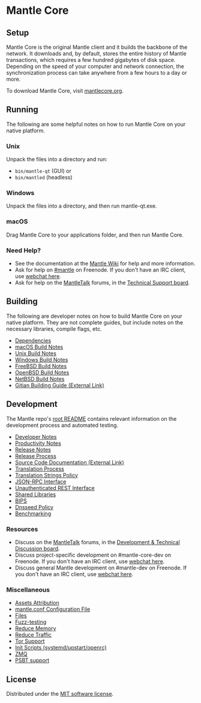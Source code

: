 Mantle Core
=============

Setup
---------------------
Mantle Core is the original Mantle client and it builds the backbone of the network. It downloads and, by default, stores the entire history of Mantle transactions, which requires a few hundred gigabytes of disk space. Depending on the speed of your computer and network connection, the synchronization process can take anywhere from a few hours to a day or more.

To download Mantle Core, visit [mantlecore.org](https://mantlecore.org/en/download/).

Running
---------------------
The following are some helpful notes on how to run Mantle Core on your native platform.

### Unix

Unpack the files into a directory and run:

- `bin/mantle-qt` (GUI) or
- `bin/mantled` (headless)

### Windows

Unpack the files into a directory, and then run mantle-qt.exe.

### macOS

Drag Mantle Core to your applications folder, and then run Mantle Core.

### Need Help?

* See the documentation at the [Mantle Wiki](https://en.mantle.it/wiki/Main_Page)
for help and more information.
* Ask for help on [#mantle](https://webchat.freenode.net/#mantle) on Freenode. If you don't have an IRC client, use [webchat here](https://webchat.freenode.net/#mantle).
* Ask for help on the [MantleTalk](https://mantletalk.org/) forums, in the [Technical Support board](https://mantletalk.org/index.php?board=4.0).

Building
---------------------
The following are developer notes on how to build Mantle Core on your native platform. They are not complete guides, but include notes on the necessary libraries, compile flags, etc.

- [Dependencies](dependencies.md)
- [macOS Build Notes](build-osx.md)
- [Unix Build Notes](build-unix.md)
- [Windows Build Notes](build-windows.md)
- [FreeBSD Build Notes](build-freebsd.md)
- [OpenBSD Build Notes](build-openbsd.md)
- [NetBSD Build Notes](build-netbsd.md)
- [Gitian Building Guide (External Link)](https://github.com/mantle-core/docs/blob/master/gitian-building.md)

Development
---------------------
The Mantle repo's [root README](/README.md) contains relevant information on the development process and automated testing.

- [Developer Notes](developer-notes.md)
- [Productivity Notes](productivity.md)
- [Release Notes](release-notes.md)
- [Release Process](release-process.md)
- [Source Code Documentation (External Link)](https://doxygen.mantlecore.org/)
- [Translation Process](translation_process.md)
- [Translation Strings Policy](translation_strings_policy.md)
- [JSON-RPC Interface](JSON-RPC-interface.md)
- [Unauthenticated REST Interface](REST-interface.md)
- [Shared Libraries](shared-libraries.md)
- [BIPS](bips.md)
- [Dnsseed Policy](dnsseed-policy.md)
- [Benchmarking](benchmarking.md)

### Resources
* Discuss on the [MantleTalk](https://mantletalk.org/) forums, in the [Development & Technical Discussion board](https://mantletalk.org/index.php?board=6.0).
* Discuss project-specific development on #mantle-core-dev on Freenode. If you don't have an IRC client, use [webchat here](https://webchat.freenode.net/#mantle-core-dev).
* Discuss general Mantle development on #mantle-dev on Freenode. If you don't have an IRC client, use [webchat here](https://webchat.freenode.net/#mantle-dev).

### Miscellaneous
- [Assets Attribution](assets-attribution.md)
- [mantle.conf Configuration File](mantle-conf.md)
- [Files](files.md)
- [Fuzz-testing](fuzzing.md)
- [Reduce Memory](reduce-memory.md)
- [Reduce Traffic](reduce-traffic.md)
- [Tor Support](tor.md)
- [Init Scripts (systemd/upstart/openrc)](init.md)
- [ZMQ](zmq.md)
- [PSBT support](psbt.md)

License
---------------------
Distributed under the [MIT software license](/COPYING).
